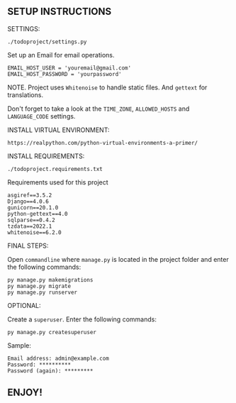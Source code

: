 ## SETUP INSTRUCTIONS

SETTINGS:

`./todoproject/settings.py`

Set up an Email for email operations.

    EMAIL_HOST_USER = 'youremail@gmail.com'
    EMAIL_HOST_PASSWORD = 'yourpassword'

NOTE. Project uses `Whitenoise` to handle static files. And `gettext` for translations.

Don't forget to take a look at the `TIME_ZONE`, `ALLOWED_HOSTS` and `LANGUAGE_CODE` settings.

INSTALL VIRTUAL ENVIRONMENT:

`https://realpython.com/python-virtual-environments-a-primer/`

INSTALL REQUIREMENTS:

`./todoproject.requirements.txt`

Requirements used for this project


    asgiref==3.5.2
    Django==4.0.6
    gunicorn==20.1.0
    python-gettext==4.0
    sqlparse==0.4.2
    tzdata==2022.1
    whitenoise==6.2.0

FINAL STEPS:

Open `commandline` where `manage.py` is located in the project folder and enter the following commands:

    py manage.py makemigrations
    py manage.py migrate
    py manage.py runserver

OPTIONAL:

Create a `superuser`. Enter the following commands:

    py manage.py createsuperuser

Sample:

    Email address: admin@example.com
    Password: **********
    Password (again): *********

## ENJOY!